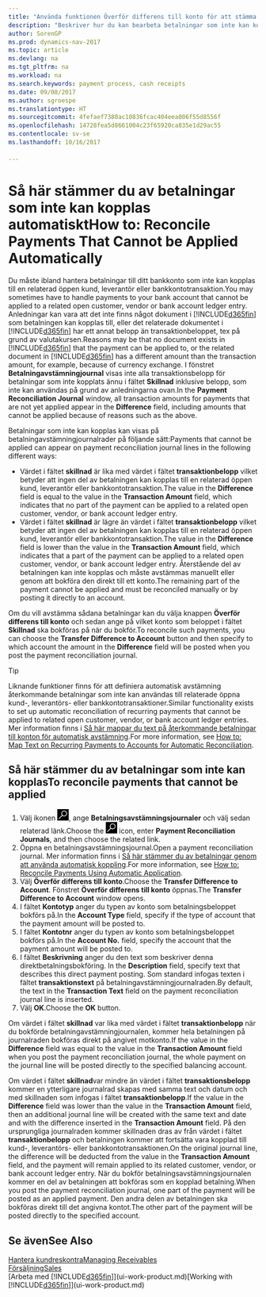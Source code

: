 ```yaml
---
title: "Använda funktionen Överför differens till konto för att stämma av betalningar"
description: "Beskriver hur du kan bearbeta betalningar som inte kan kopplas till ett dokument, till exempel när en valutakurs orsakar att belopp skiljer sig åt."
author: SorenGP
ms.prod: dynamics-nav-2017
ms.topic: article
ms.devlang: na
ms.tgt_pltfrm: na
ms.workload: na
ms.search.keywords: payment process, cash receipts
ms.date: 09/08/2017
ms.author: sgroespe
ms.translationtype: HT
ms.sourcegitcommit: 4fefaef7380ac10836fcac404eea006f55d8556f
ms.openlocfilehash: 14728fea5d8661004c23f65920ca835e1d29ac55
ms.contentlocale: sv-se
ms.lasthandoff: 10/16/2017

---
```

# <a name="how-to-reconcile-payments-that-cannot-be-applied-automatically"></a><span data-ttu-id="0fbe9-103">Så här stämmer du av betalningar som inte kan kopplas automatiskt</span><span class="sxs-lookup"><span data-stu-id="0fbe9-103">How to: Reconcile Payments That Cannot be Applied Automatically</span></span>
<span data-ttu-id="0fbe9-104">Du måste ibland hantera betalningar till ditt bankkonto som inte kan kopplas till en relaterad öppen kund, leverantör eller bankkontotransaktion.</span><span class="sxs-lookup"><span data-stu-id="0fbe9-104">You may sometimes have to handle payments to your bank account that cannot be applied to a related open customer, vendor or bank account ledger entry.</span></span> <span data-ttu-id="0fbe9-105">Anledningar kan vara att det inte finns något dokument i [!INCLUDE[d365fin](includes/d365fin_md.md)] som betalningen kan kopplas till, eller det relaterade dokumentet i [!INCLUDE[d365fin](includes/d365fin_md.md)] har ett annat belopp än transaktionbeloppet, tex på grund av valutakursen.</span><span class="sxs-lookup"><span data-stu-id="0fbe9-105">Reasons may be that no document exists in [!INCLUDE[d365fin](includes/d365fin_md.md)] that the payment can be applied to, or the related document in [!INCLUDE[d365fin](includes/d365fin_md.md)] has a different amount than the transaction amount, for example, because of currency exchange.</span></span> <span data-ttu-id="0fbe9-106">I fönstret **Betalningavstämningjournal** visas inte alla transaktionsbelopp för betalningar som inte kopplats ännu i fältet **Skillnad** inklusive belopp, som inte kan användas på grund av anledningarna ovan.</span><span class="sxs-lookup"><span data-stu-id="0fbe9-106">In the **Payment Reconciliation Journal** window, all transaction amounts for payments that are not yet applied appear in the **Difference** field, including amounts that cannot be applied because of reasons such as the above.</span></span>

<span data-ttu-id="0fbe9-107">Betalningar som inte kan kopplas kan visas på betalningavstämningjournalrader på följande sätt:</span><span class="sxs-lookup"><span data-stu-id="0fbe9-107">Payments that cannot be applied can appear on payment reconciliation journal lines in the following different ways:</span></span>

* <span data-ttu-id="0fbe9-108">Värdet i fältet **skillnad** är lika med värdet i fältet **transaktionbelopp** vilket betyder att ingen del av betalningen kan kopplas till en relaterad öppen kund, leverantör eller bankkontotransaktion.</span><span class="sxs-lookup"><span data-stu-id="0fbe9-108">The value in the **Difference** field is equal to the value in the **Transaction Amount** field, which indicates that no part of the payment can be applied to a related open customer, vendor, or bank account ledger entry.</span></span>
* <span data-ttu-id="0fbe9-109">Värdet i fältet **skillnad** är lägre än värdet i fältet **transaktionbelopp** vilket betyder att ingen del av betalningen kan kopplas till en relaterad öppen kund, leverantör eller bankkontotransaktion.</span><span class="sxs-lookup"><span data-stu-id="0fbe9-109">The value in the **Difference** field is lower than the value in the **Transaction Amount** field, which indicates that a part of the payment can be applied to a related open customer, vendor, or bank account ledger entry.</span></span> <span data-ttu-id="0fbe9-110">Återstående del av betalningen kan inte kopplas och måste avstämmas manuellt eller genom att bokföra den direkt till ett konto.</span><span class="sxs-lookup"><span data-stu-id="0fbe9-110">The remaining part of the payment cannot be applied and must be reconciled manually or by posting it directly to an account.</span></span>

<span data-ttu-id="0fbe9-111">Om du vill avstämma sådana betalningar kan du välja knappen **Överför differens till konto** och sedan ange på vilket konto som beloppet i fältet **Skillnad** ska bokföras på när du bokför.</span><span class="sxs-lookup"><span data-stu-id="0fbe9-111">To reconcile such payments, you can choose the **Transfer Difference to Account** button and then specify to which account the amount in the **Difference** field will be posted when you post the payment reconciliation journal.</span></span>

> [!TIP]  
>   <span data-ttu-id="0fbe9-112">Liknande funktioner finns för att definiera automatisk avstämning återkommande betalningar som inte kan användas till relaterade öppna kund-, leverantörs- eller bankkontotransaktioner.</span><span class="sxs-lookup"><span data-stu-id="0fbe9-112">Similar functionality exists to set up automatic reconciliation of recurring payments that cannot be applied to related open customer, vendor, or bank account ledger entries.</span></span> <span data-ttu-id="0fbe9-113">Mer information finns i [Så här mappar du text på återkommande betalningar till konton för automatisk avstämning](receivables-how-map-text-recurring-payments-accounts-auto-reconcilliation.md).</span><span class="sxs-lookup"><span data-stu-id="0fbe9-113">For more information, see [How to: Map Text on Recurring Payments to Accounts for Automatic Reconciliation](receivables-how-map-text-recurring-payments-accounts-auto-reconcilliation.md).</span></span>

## <a name="to-reconcile-payments-that-cannot-be-applied"></a><span data-ttu-id="0fbe9-114">Så här stämmer du av betalningar som inte kan kopplas</span><span class="sxs-lookup"><span data-stu-id="0fbe9-114">To reconcile payments that cannot be applied</span></span>
1. <span data-ttu-id="0fbe9-115">Välj ikonen ![Söka efter sida eller rapport](media/ui-search/search_small.png "ikonen Söka efter sida eller rapport"), ange **Betalningsavstämningsjournaler** och välj sedan relaterad länk.</span><span class="sxs-lookup"><span data-stu-id="0fbe9-115">Choose the ![Search for Page or Report](media/ui-search/search_small.png "Search for Page or Report icon") icon, enter **Payment Reconciliation Journals**, and then choose the related link.</span></span>
2. <span data-ttu-id="0fbe9-116">Öppna en betalningsavstämningsjournal.</span><span class="sxs-lookup"><span data-stu-id="0fbe9-116">Open a payment reconciliation journal.</span></span> <span data-ttu-id="0fbe9-117">Mer information finns i [Så här stämmer du av betalningar genom att använda automatisk koppling](receivables-how-reconcile-payments-auto-application.md).</span><span class="sxs-lookup"><span data-stu-id="0fbe9-117">For more information, see [How to: Reconcile Payments Using Automatic Application](receivables-how-reconcile-payments-auto-application.md).</span></span>
3. <span data-ttu-id="0fbe9-118">Välj **Överför differens till konto**.</span><span class="sxs-lookup"><span data-stu-id="0fbe9-118">Choose the **Transfer Difference to Account**.</span></span> <span data-ttu-id="0fbe9-119">Fönstret **Överför differens till konto** öppnas.</span><span class="sxs-lookup"><span data-stu-id="0fbe9-119">The **Transfer Difference to Account** window opens.</span></span>
4. <span data-ttu-id="0fbe9-120">I fältet **Kontotyp** anger du typen av konto som betalningsbeloppet bokförs på.</span><span class="sxs-lookup"><span data-stu-id="0fbe9-120">In the **Account Type** field, specify if the type of account that the payment amount will be posted to.</span></span>
5. <span data-ttu-id="0fbe9-121">I fältet **Kontotnr** anger du typen av konto som betalningsbeloppet bokförs på.</span><span class="sxs-lookup"><span data-stu-id="0fbe9-121">In the **Account No.** field, specify the account that the payment amount will be posted to.</span></span>
6. <span data-ttu-id="0fbe9-122">I fältet **Beskrivning** anger du den text som beskriver denna direktbetalningsbokföring. </span><span class="sxs-lookup"><span data-stu-id="0fbe9-122">In the **Description** field, specify text that describes this direct payment posting.</span></span> <span data-ttu-id="0fbe9-123">Som standard infogas texten i fältet **transaktionstext** på betalningavstämningjournalraden.</span><span class="sxs-lookup"><span data-stu-id="0fbe9-123">By default, the text in the **Transaction Text** field on the payment reconciliation journal line is inserted.</span></span>
7. <span data-ttu-id="0fbe9-124">Välj **OK**.</span><span class="sxs-lookup"><span data-stu-id="0fbe9-124">Choose the **OK** button.</span></span>

<span data-ttu-id="0fbe9-125">Om värdet i fältet **skillnad** var lika med värdet i fältet **transaktionbelopp** när du bokförde betalningavstämningjournalen, kommer hela betalningen på journalraden bokföras direkt på angivet motkonto.</span><span class="sxs-lookup"><span data-stu-id="0fbe9-125">If the value in the **Difference** field was equal to the value in the **Transaction Amount** field when you post the payment reconciliation journal, the whole payment on the journal line will be posted directly to the specified balancing account.</span></span>

<span data-ttu-id="0fbe9-126">Om värdet i fältet **skillnad**var mindre än värdet i fältet **transaktionsbelopp** kommer en ytterligare journalrad skapas med samma text och datum och med skillnaden som infogas i fältet **transaktionbelopp**.</span><span class="sxs-lookup"><span data-stu-id="0fbe9-126">If the value in the **Difference** field was lower than the value in the **Transaction Amount** field, then an additional journal line will be created with the same text and date and with the difference inserted in the **Transaction Amount** field.</span></span> <span data-ttu-id="0fbe9-127">På den ursprungliga journalraden kommer skillnaden dras av från värdet i fältet **transaktionbelopp** och betalningen kommer att fortsätta vara kopplad till kund-, leverantörs- eller bankkontotransaktionen.</span><span class="sxs-lookup"><span data-stu-id="0fbe9-127">On the original journal line, the difference will be deducted from the value in the **Transaction Amount** field, and the payment will remain applied to its related customer, vendor, or bank account ledger entry.</span></span> <span data-ttu-id="0fbe9-128">När du bokför betalningsavstämningsjournalen kommer en del av betalningen att bokföras som en kopplad betalning.</span><span class="sxs-lookup"><span data-stu-id="0fbe9-128">When you post the payment reconciliation journal, one part of the payment will be posted as an applied payment.</span></span> <span data-ttu-id="0fbe9-129">Den andra delen av betalningen ska bokföras direkt till det angivna kontot.</span><span class="sxs-lookup"><span data-stu-id="0fbe9-129">The other part of the payment will be posted directly to the specified account.</span></span>

## <a name="see-also"></a><span data-ttu-id="0fbe9-130">Se även</span><span class="sxs-lookup"><span data-stu-id="0fbe9-130">See Also</span></span>
[<span data-ttu-id="0fbe9-131">Hantera kundreskontra</span><span class="sxs-lookup"><span data-stu-id="0fbe9-131">Managing Receivables</span></span>](receivables-manage-receivables.md)  
[<span data-ttu-id="0fbe9-132">Försäljning</span><span class="sxs-lookup"><span data-stu-id="0fbe9-132">Sales</span></span>](sales-manage-sales.md)  
<span data-ttu-id="0fbe9-133">[Arbeta med [!INCLUDE[d365fin](includes/d365fin_md.md)]](ui-work-product.md)</span><span class="sxs-lookup"><span data-stu-id="0fbe9-133">[Working with [!INCLUDE[d365fin](includes/d365fin_md.md)]](ui-work-product.md)</span></span>

